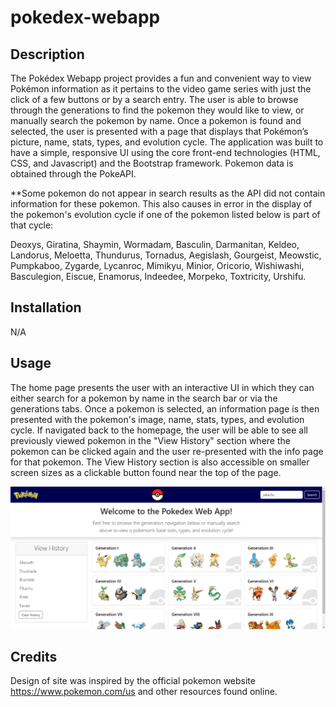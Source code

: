 # pokedex-webapp

## Description

The Pokédex Webapp project provides a fun and convenient way to view Pokémon information as it pertains to the video game series with just the click of a few buttons or by a search entry. The user is able to browse through the generations to find the pokemon they would like to view, or manually search the pokemon by name. Once a pokemon is found and selected, the user is presented with a page that displays that Pokémon’s picture, name, stats, types, and evolution cycle. The application was built to have a simple, responsive UI using the core front-end technologies (HTML, CSS, and Javascript) and the Bootstrap framework. Pokemon data is obtained through the PokeAPI.

**Some pokemon do not appear in search results as the API did not contain information for these pokemon. This also causes in error in the display of the pokemon's evolution cycle if one of the pokemon listed below is part of that cycle:

Deoxys, Giratina, Shaymin, Wormadam, Basculin, Darmanitan, Keldeo, Landorus, Meloetta, Thundurus, Tornadus, Aegislash, Gourgeist, Meowstic, Pumpkaboo, Zygarde, Lycanroc, Mimikyu, Minior, Oricorio, Wishiwashi, Basculegion, Eiscue, Enamorus, Indeedee, Morpeko, Toxtricity, Urshifu.

## Installation

N/A

## Usage

The home page presents the user with an interactive UI in which they can either search for a pokemon by name in the search bar or via the generations tabs. Once a pokemon is selected, an information page is then presented with the pokemon's image, name, stats, types, and evolution cycle. If navigated back to the homepage, the user will be able to see all previously viewed pokemon in the "View History" section where the pokemon can be clicked again and the user re-presented with the info page for that pokemon. The View History section is also accessible on smaller screen sizes as a clickable button found near the top of the page.

![Pokedex Project](./assets/images/Pokedex.png)

## Credits

Design of site was inspired by the official pokemon website https://www.pokemon.com/us and other resources found online.